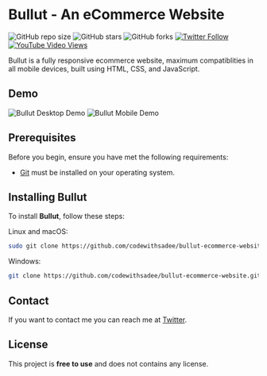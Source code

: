 # Bullut - An eCommerce Website

![GitHub repo size](https://img.shields.io/github/repo-size/codewithsadee/bullut-ecommerce-website)
![GitHub stars](https://img.shields.io/github/stars/codewithsadee/bullut-ecommerce-website?style=social)
![GitHub forks](https://img.shields.io/github/forks/codewithsadee/bullut-ecommerce-website?style=social)
[![Twitter Follow](https://img.shields.io/twitter/follow/codewithsadee?style=social)](https://twitter.com/intent/follow?screen_name=codewithsadee)
[![YouTube Video Views](https://img.shields.io/youtube/views/3l8Lob4ysI0?style=social)](https://youtu.be/3l8Lob4ysI0)

Bullut is a fully responsive ecommerce website, maximum compatiblities in all mobile devices, built using HTML, CSS, and JavaScript.

## Demo

![Bullut Desktop Demo](./website-demo-image/desktop.png "Desktop Demo")
![Bullut Mobile Demo](./website-demo-image/mobile.png "Mobile Demo")

## Prerequisites

Before you begin, ensure you have met the following requirements:

* [Git](https://git-scm.com/downloads "Download Git") must be installed on your operating system.

## Installing Bullut

To install **Bullut**, follow these steps:

Linux and macOS:

```bash
sudo git clone https://github.com/codewithsadee/bullut-ecommerce-website.git
```

Windows:

```bash
git clone https://github.com/codewithsadee/bullut-ecommerce-website.git
```

## Contact

If you want to contact me you can reach me at [Twitter](https://www.twitter.com/codewithsadee).

## License

This project is **free to use** and does not contains any license.
